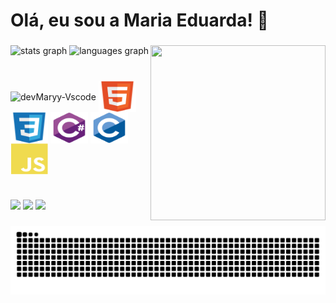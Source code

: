 <!-- TÍTULO -->
<h1 align="left">Olá, eu sou a Maria Eduarda! 👋</h1>

###

<!-- GITHUB STATS E GIF-->
<div>
      <img src="https://github-readme-stats.vercel.app/api?username=devMaryy&hide_title=false&hide_rank=false&show_icons=true&include_all_commits=true&count_private=true&disable_animations=false&theme=dracula&locale=en&hide_border=false&order=1" height="220" alt="stats graph" />
      <img src="https://media0.giphy.com/media/v1.Y2lkPTc5MGI3NjExamUxN28wbWc2emw4am5wbnE5eWdoM2FvMjl1ZGFpbnd1azBkeXp1cCZlcD12MV9pbnRlcm5naWZfYnlfaWQmY3Q9Zw/heIX5HfWgEYlW/giphy.gif" height="280" width="280" align="right"/>
      <img src="https://github-readme-stats.vercel.app/api/top-langs?username=devMaryy&locale=en&hide_title=false&layout=compact&card_width=320&langs_count=5&theme=dracula&hide_border=false&order=2" height="210" alt="languages graph" />
</div>

###

<!-- TECNOLOGIAS LOGO -->
<div style="display: inline_block"><br>
  <img align="center" alt="devMaryy-Vscode" height="50" width="60" src="https://cdn.jsdelivr.net/gh/devicons/devicon/icons/vscode/vscode-original.svg">
  <img align="center" alt="devMaryy-HTML" height="50" width="60" src="https://raw.githubusercontent.com/devicons/devicon/master/icons/html5/html5-original.svg">
  <img align="center" alt="devMaryy-CSS" height="50" width="60" src="https://raw.githubusercontent.com/devicons/devicon/master/icons/css3/css3-original.svg">
  <img align="center" alt="devMaryy-Csharp" height="50" width="60" src="https://raw.githubusercontent.com/devicons/devicon/master/icons/csharp/csharp-original.svg">
  <img align="center" alt="devMaryy-C" height="50" width="60" src="https://raw.githubusercontent.com/devicons/devicon/master/icons/c/c-original.svg">
  <img align="center" alt="devMaryy-Js" height="50" width="60" src="https://raw.githubusercontent.com/devicons/devicon/master/icons/javascript/javascript-plain.svg">
</div>

###

 <!-- REDES SOCIAIS/CONTATOS -->
<div style="display: inline_block"><br> 
  <a href="https://www.instagram.com/mah.rodrigues__/" target="_blank"><img src="https://img.shields.io/badge/-Instagram-%23E4405F?style=for-the-badge&logo=instagram&logoColor=white" target="_blank"></a> 
  <a href = "dudamariasimoes@gmail.com"><img src="https://img.shields.io/badge/-Gmail-%23333?style=for-the-badge&logo=gmail&logoColor=white" target="_blank"></a>
  <a href="https://www.linkedin.com/in/maria-eduarda-rodrigues-sim%C3%B5es-3b5a44326/" target="_blank"><img src="https://img.shields.io/badge/-LinkedIn-%230077B5?style=for-the-badge&logo=linkedin&logoColor=white" target="_blank"></a> 
</div>

###

<!-- COBRINHA -->
<div>
<picture>
  <source media="(prefers-color-scheme: dark)" srcset="https://raw.githubusercontent.com/devMaryy/devMaryy/output/github-contribution-grid-snake-dark.svg">
  <source media="(prefers-color-scheme: light)" srcset="https://raw.githubusercontent.com/devMaryy/devMaryy/output/github-contribution-grid-snake.svg">
  <img alt="github contribution grid snake animation" src="https://raw.githubusercontent.com/devMaryy/devMaryy/output/github-contribution-grid-snake.svg">
</picture>
</div>
